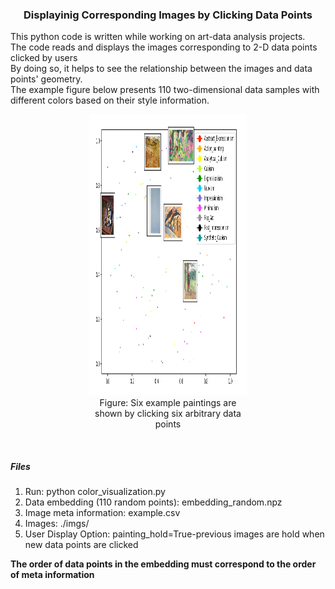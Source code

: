 <h3 align="center">Displayinig Corresponding Images by Clicking Data Points</h3>
<div align="left">
This python code is written while working on art-data analysis projects.<br>
The code reads and displays the images corresponding to 2-D data points clicked by users <br>
By doing so, it helps to see the relationship between the images and data points' geometry. <br>
The example figure below presents 110 two-dimensional data samples with different colors based on their style information. <br>

<div align="center">
<figure style="width: 50%; font-style: itlaic; font-size: smaller text-align: center;">
<img src="example.png" width=570 height=450><br/>
<figcaption>Figure: Six example paintings are shown by clicking six arbitrary data points</figcaption>
</figure>
</div>
</br>


<h5> Files</h5>
<ol>
<li> Run: python color_visualization.py
<li> Data embedding (110 random points): embedding_random.npz
<li> Image meta information: example.csv
<li> Images: ./imgs/
<li> User Display Option: painting_hold=True-previous images are hold when new data points are clicked
</ol>

**The order of data points in the embedding must correspond to the order of meta information**